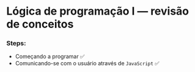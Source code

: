 # Lógica de programação I — revisão de conceitos

### Steps:

- Começando a programar ✅
- Comunicando-se com o usuário através de `JavaScript` ✅